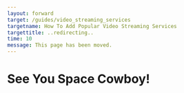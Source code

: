 ```yaml
---
layout: forward
target: /guides/video_streaming_services
targetname: How To Add Popular Video Streaming Services
targettitle: ..redirecting..
time: 10
message: This page has been moved.
---
```


# See You Space Cowboy!
